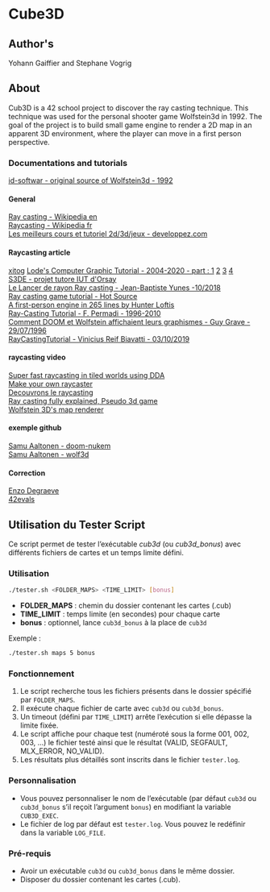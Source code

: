 # Cube3D
## Author's
Yohann Gaiffier and Stephane Vogrig  

## About
Cub3D is a 42 school project to discover the ray casting technique.
This technique was used for the personal shooter game Wolfstein3d in 1992.
The goal of the project is to build small game engine to render a 2D map in an apparent 3D environment, where the player can move in a first person perspective.

### Documentations and tutorials

[id-softwar - original source of Wolfstein3d - 1992](https://github.com/id-Software/wolf3d) 
#### General
[Ray casting - Wikipedia en](https://en.wikipedia.org/wiki/Ray_casting)  
[Raycasting - Wikipedia fr](https://fr.wikipedia.org/wiki/Raycasting)  
[Les meilleurs cours et tutoriel 2d/3d/jeux - developpez.com](https://jeux.developpez.com/tutoriels/?page=mot)

#### Raycasting article
 [xitog](https://xitog.github.io/dgx/passetemps/tech_raycasting_fr.html)
[Lode's Computer Graphic Tutorial - 2004-2020 - part : 1](https://lodev.org/cgtutor/raycasting.html)
[2](https://lodev.org/cgtutor/raycasting2.html)
[3](https://lodev.org/cgtutor/raycasting3.html)
[4](https://lodev.org/cgtutor/raycasting4.html)  
[S3DE - projet tutore IUT d'Orsay](http://zupi.free.fr/PTuto/index.php?ch=ptuto&p=ray)  
[Le Lancer de rayon Ray casting - Jean-Baptiste Yunes -10/2018](https://yunes.informatique.univ-paris-diderot.fr/wp-content/uploads/cours/INFOGRAPHIE/08-Raycasting.pdf)  
[Ray casting game tutorial - Hot Source](https://hotsource.dev/2019/05/03/raycasting-game-tutorial-part-1-building-the-engine/)  
[A first-person engine in 265 lines by Hunter Loftis](https://www.playfuljs.com/a-first-person-engine-in-265-lines/)  
[Ray-Casting Tutorial - F. Permadi - 1996-2010](https://permadi.com/1996/05/ray-casting-tutorial-table-of-contents/)  
[Comment DOOM et Wolfstein affichaient leurs graphismes - Guy Grave - 29/07/1996](https://guy-grave.developpez.com/tutoriels/jeux/doom-wolfenstein-raycasting/)  
[RayCastingTutorial - Vinicius Reif Biavatti - 03/10/2019](https://github.com/vinibiavatti1/RayCastingTutorial/wiki)
#### raycasting video

[Super fast raycasting in tiled worlds using DDA](https://www.youtube.com/watch?v=NbSee-XM7WA&t=1236s)  
[Make your own raycaster](https://www.youtube.com/watch?v=gYRrGTC7GtA&t=188s)  
[Decouvrons le raycasting](https://www.youtube.com/watch?v=xZe0ZYPzxkg&t=61s)  
[Ray casting fully explained, Pseudo 3d game](https://www.youtube.com/watch?v=g8p7nAbDz6Y)  
[Wolfstein 3D's map renderer](https://www.youtube.com/watch?v=eOCQfxRQ2pY)  

#### exemple github
[Samu Aaltonen - doom-nukem](https://github.com/MeowBoy326/doom-nukem-raycasting)  
[Samu Aaltonen - wolf3d](https://github.com/samuaaltonen/wolf3d)

#### Correction
[Enzo Degraeve](https://enzodeg40.github.io/42-Evals/Cursus/Cub3d/)  
[42evals](https://www.42evals.com/sheets/66ba244998d302d110c31b6a)

## Utilisation du Tester Script

Ce script permet de tester l’exécutable _cub3d_ (ou _cub3d_bonus_) avec différents fichiers de cartes et un temps limite défini.

### Utilisation

```bash
./tester.sh <FOLDER_MAPS> <TIME_LIMIT> [bonus]
```

- **FOLDER_MAPS** : chemin du dossier contenant les cartes (.cub)
- **TIME_LIMIT** : temps limite (en secondes) pour chaque carte
- **bonus**       : optionnel, lance `cub3d_bonus` à la place de `cub3d`

Exemple :
```bash
./tester.sh maps 5 bonus
```

### Fonctionnement

1. Le script recherche tous les fichiers présents dans le dossier spécifié par `FOLDER_MAPS`.
2. Il exécute chaque fichier de carte avec `cub3d` ou `cub3d_bonus`.
3. Un timeout (défini par `TIME_LIMIT`) arrête l’exécution si elle dépasse la limite fixée.
4. Le script affiche pour chaque test (numéroté sous la forme 001, 002, 003, ...) le fichier testé ainsi que le résultat (VALID, SEGFAULT, MLX_ERROR, NO_VALID).
5. Les résultats plus détaillés sont inscrits dans le fichier `tester.log`.

### Personnalisation

- Vous pouvez personnaliser le nom de l’exécutable (par défaut `cub3d` ou `cub3d_bonus` s’il reçoit l’argument `bonus`) en modifiant la variable `CUB3D_EXEC`.
- Le fichier de log par défaut est `tester.log`. Vous pouvez le redéfinir dans la variable `LOG_FILE`.

### Pré-requis

- Avoir un exécutable `cub3d` ou `cub3d_bonus` dans le même dossier.
- Disposer du dossier contenant les cartes (.cub).
